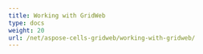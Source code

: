 ```yaml
---
title: Working with GridWeb
type: docs
weight: 20
url: /net/aspose-cells-gridweb/working-with-gridweb/
---
```



